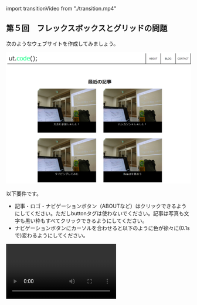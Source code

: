 import transitionVideo from "./transition.mp4"

## 第５回　フレックスボックスとグリッドの問題

次のようなウェブサイトを作成してみましょう。


![ut.code();のウェブサイト](utcodeWeb.png)

以下要件です。

- 記事・ロゴ・ナビゲーションボタン（ABOUTなど）はクリックできるようにしてください。ただしbuttonタグは使わないでください。記事は写真も文字も黒い枠もすべてクリックできるようにしてください。
- ナビゲーションボタンにカーソルを合わせると以下のように色が徐々に(0.1sで)変わるようにしてください。

<video src={transitionVideo} controls />

- 記事の画像は以下からダウンロードしてください。
[download](article.jpg)

## 解答例
```html title=index.html
<!DOCTYPE html>
<html lang="ja">
  <head>
    <meta charset="UTF-8" />
    <title>Our site</title>
    <link rel="stylesheet" href="style.css" />
  </head>
  <body>
    <header>
      <a class="logo" href="#"> ut.<span>code</span>(); </a>
      <ul class="nav">
        <li class="nav-about">
          <a class="link" href="#">ABOUT</a>
        </li>
        <li>
          <a class="link" href="#">BLOG</a>
        </li>
        <li>
          <a class="link" href="#">CONTACT</a>
        </li>
      </ul>
    </header>
    <h1>最近の記事</h1>
    <div class="board">
      <article class="article1">
        <a href="#">
          <img src="image.jpg" width="400px" />
          <div href="#" class="title">大会に参加しました！</div></a
        >
      </article>
      <article class="article2">
        <a href="#">
          <img src="image.jpg" width="400px" />
          <div href="#" class="title">ハッカソンをしました！</div></a
        >
      </article>
      <article class="article3">
        <a href="#">
          <img src="image.jpg" width="400px" />
          <div href="#" class="title">タイピングしてみた</div></a
        >
      </article>
      <article class="article4">
        <a href="#">
          <img src="image.jpg" width="400px" />
          <div href="#" class="title">Reactを使おう</div></a
        >
      </article>
    </div>
  </body>
</html>
```

```css title=style.css
header {
  height: 70px;
  display: flex;
  border-bottom: solid;
  padding-right: 10px;
  padding-left: 10px;
  margin-top: 0;
  align-items: center;
}

span {
  color: springgreen;
}

ul.nav {
  display: flex;
  align-items: center;
  list-style: none;
  margin-left: auto;
  height: 100%;
}

.nav li {
  height: 100%;
  width: 100px;
  border-right: solid;
}

li.nav-about {
  border-left: solid;
}

header a {
  color: black;
  text-decoration: none;
  display: block;
  text-align: center;
}

.logo {
  font-size: 40px;
}

.link {
  height: 45px;
  padding-top: 25px;
  transition: 0.25s;
}

.link:hover {
  background-color: palegreen;
}

h1 {
  margin-top: 100px;
  text-align: center;
}

.board {
  display: grid;
  grid-template-columns: 400px 400px;
  grid-template-rows: 300px 300px;
  justify-content: center;  
  gap: 40px 50px;
}

article{
  overflow: hidden;
  background-color: black;
}

article a{
  text-decoration: none;
}


article div.title{
  height: 100%;
  display: block;
  text-align: center;
  color: white;
  letter-spacing: 2px;
}


```